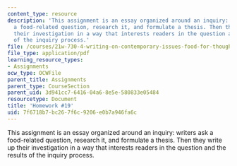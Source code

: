 ```yaml
---
content_type: resource
description: 'This assignment is an essay organized around an inquiry: writers ask
  a food-related question, research it, and formulate a thesis. Then they write up
  their investigation in a way that interests readers in the question and the results
  of the inquiry process.'
file: /courses/21w-730-4-writing-on-contemporary-issues-food-for-thought-writing-and-reading-about-the-cultures-of-food-fall-2008/7f6718b7bc267f6c9206e0b7a946fa6c_essay_3.pdf
file_type: application/pdf
learning_resource_types:
- Assignments
ocw_type: OCWFile
parent_title: Assignments
parent_type: CourseSection
parent_uid: 3d941cc7-6416-04a6-8e5e-580833e05484
resourcetype: Document
title: 'Homework #19'
uid: 7f6718b7-bc26-7f6c-9206-e0b7a946fa6c
---
```

This assignment is an essay organized around an inquiry: writers ask a food-related question, research it, and formulate a thesis. Then they write up their investigation in a way that interests readers in the question and the results of the inquiry process.

